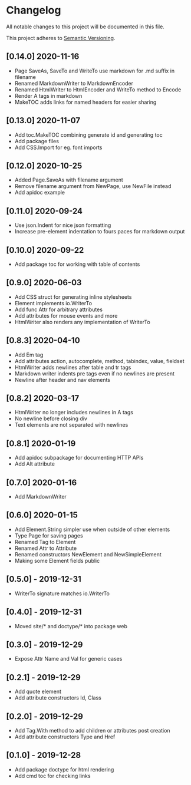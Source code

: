 # Changelog
All notable changes to this project will be documented in this file.

This project adheres to [Semantic Versioning](http://semver.org/spec/v2.0.0.html).

## [0.14.0] 2020-11-16

- Page SaveAs, SaveTo and WriteTo use markdown for .md suffix in filename
- Renamed MarkdownWriter to MarkdownEncoder
- Renamed HtmlWriter to HtmlEncoder and WriteTo method to Encode
- Render A tags in markdown
- MakeTOC adds links for named headers for easier sharing

## [0.13.0] 2020-11-07

- Add toc.MakeTOC combining generate id and generating toc
- Add package files
- Add CSS.Import for eg. font imports

## [0.12.0] 2020-10-25

- Added Page.SaveAs with filename argument
- Remove filename argument from NewPage, use NewFile instead
- Add apidoc example

## [0.11.0] 2020-09-24

- Use json.Indent for nice json formatting
- Increase pre-element indentation to fours paces for markdown output

## [0.10.0] 2020-09-22

- Add package toc for working with table of contents

## [0.9.0] 2020-06-03

- Add CSS struct for generating inline stylesheets
- Element implements io.WriterTo
- Add func Attr for arbitrary attributes
- Add attributes for mouse events and more
- HtmlWriter also renders any implementation of WriterTo

## [0.8.3] 2020-04-10

- Add Em tag
- Add attributes action, autocomplete, method, tabindex, value, fieldset
- HtmlWriter adds newlines after table and tr tags
- Markdown writer indents pre tags even if no newlines are present
- Newline after header and nav elements

## [0.8.2] 2020-03-17

- HtmlWriter no longer includes newlines in A tags
- No newline before closing div
- Text elements are not separated with newlines

## [0.8.1] 2020-01-19

- Add apidoc subpackage for documenting HTTP APIs
- Add Alt attribute

## [0.7.0] 2020-01-16

- Add MarkdownWriter

## [0.6.0] 2020-01-15

- Add Element.String simpler use when outside of other elements
- Type Page for saving pages
- Renamed Tag to Element
- Renamed Attr to Attribute
- Renamed constructors NewElement and NewSimpleElement
- Making some Element fields public

## [0.5.0] - 2019-12-31

- WriterTo signature matches io.WriterTo

## [0.4.0] - 2019-12-31

- Moved site/* and doctype/* into package web

## [0.3.0] - 2019-12-29

- Expose Attr Name and Val for generic cases

## [0.2.1] - 2019-12-29

- Add quote element
- Add attribute constructors Id, Class

## [0.2.0] - 2019-12-29

- Add Tag.With method to add children or attributes post creation
- Add attribute constructors Type and Href

## [0.1.0] - 2019-12-28

- Add package doctype for html rendering
- Add cmd toc for checking links
